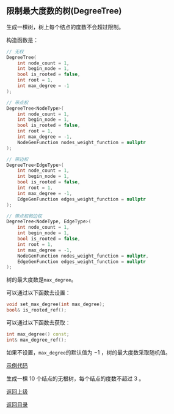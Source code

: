 ## 限制最大度数的树(DegreeTree)

生成一棵树，树上每个结点的度数不会超过限制。

构造函数是：
```cpp
// 无权
DegreeTree(
    int node_count = 1, 
    int begin_node = 1, 
    bool is_rooted = false, 
    int root = 1, 
    int max_degree = -1
);

// 带点权
DegreeTree<NodeType>(
    int node_count = 1, 
    int begin_node = 1, 
    bool is_rooted = false, 
    int root = 1, 
    int max_degree = -1,
    NodeGenFunction nodes_weight_function = nullptr
);

// 带边权
DegreeTree<EdgeType>(
    int node_count = 1, 
    int begin_node = 1, 
    bool is_rooted = false, 
    int root = 1, 
    int max_degree = -1,
    EdgeGenFunction edges_weight_function = nullptr
);

// 带点权和边权
DegreeTree<NodeType, EdgeType>(
    int node_count = 1, 
    int begin_node = 1, 
    bool is_rooted = false, 
    int root = 1, 
    int max_degree = -1,
    NodeGenFunction nodes_weight_function = nullptr,
    EdgeGenFunction edges_weight_function = nullptr
);
```

树的最大度数是`max_degree`。

可以通过以下函数去设置：

```cpp
void set_max_degree(int max_degree);
bool& is_rooted_ref();
```

可以通过以下函数去获取：

```cpp
int max_degree() const;
int& max_degree_ref();
```

如果不设置，`max_degree`的默认值为 $-1$ ，树的最大度数采取随机值。

[示例代码](../../../examples/degree_tree.cpp)

生成一棵 $10$ 个结点的无根树，每个结点的度数不超过 $3$ 。

[返回上级](./summary.md)

[返回目录](../../home.md)